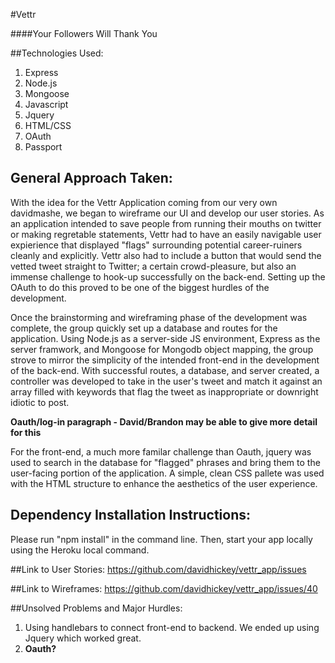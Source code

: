 #Vettr


####Your Followers Will Thank You

##Technologies Used:
1. Express
2. Node.js
3. Mongoose 
4. Javascript
5. Jquery
6. HTML/CSS
7. OAuth
8. Passport

## General Approach Taken:
With the idea for the Vettr Application coming from our very own davidmashe, we began to wireframe our UI and 
develop our user stories. As an application intended to save people from running their mouths on twitter or making 
regretable statements, Vettr had to have an easily navigable user expierience that displayed "flags" surrounding potential 
career-ruiners cleanly and explicitly. Vettr also had to include a button that would send the vetted tweet straight
to Twitter; a certain crowd-pleasure, but also an immense challenge to hook-up successfully on the back-end. Setting up the OAuth
to do this proved to be one of the biggest hurdles of the development. 

Once the brainstorming and wireframing phase of the development was complete, the group quickly set up a database and
routes for the application. Using Node.js as a server-side JS environment, Express as the server framwork, and Mongoose for 
Mongodb object mapping, the group strove to mirror the simplicity of the intended front-end in the development of the back-end.
With successful routes, a database, and server created, a controller was developed to take in the user's tweet and match it 
against an array filled with keywords that flag the tweet as inappropriate or downright idiotic to post. 

**Oauth/log-in paragraph - David/Brandon may be able to give more detail for this**

For the front-end, a much more familar challenge than Oauth, jquery was used to search in the database for "flagged" phrases and bring them to the user-facing portion of 
the application. A simple, clean CSS pallete was used with the HTML structure to enhance the aesthetics of the user experience. 




## Dependency Installation Instructions:
Please run "npm install" in the command line. Then, start your app locally using the Heroku local command.

##Link to User Stories:
https://github.com/davidhickey/vettr_app/issues

##Link to Wireframes:
https://github.com/davidhickey/vettr_app/issues/40

##Unsolved Problems and Major Hurdles:

1. Using handlebars to connect front-end to backend. We ended up using Jquery which worked great.
2. **Oauth?**

